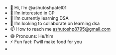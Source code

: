 - 👋 Hi, I’m @ashutoshpatel01
- 👀 I’m interested in CP 
- 🌱 I’m currently learning DSA
- 💞️ I’m looking to collaborate on learning dsa
- 📫 How to reach me ashutoshp8795@gmail.com
- 😄 Pronouns: He/him
- ⚡ Fun fact: I'will make food for you
- 

<!---
ashutoshpatel01/ashutoshpatel01 is a ✨ special ✨ repository because its `README.md` (this file) appears on your GitHub profile.
You can click the Preview link to take a look at your changes.
--->
